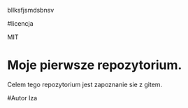 
bllksfjsmdsbnsv

#licencja

MIT

# Moje pierwsze repozytorium.

Celem tego repozytorium jest zapoznanie sie z gitem.


#Autor
Iza